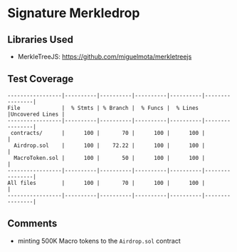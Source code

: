# Signature Merkledrop

## Libraries Used
- MerkleTreeJS: https://github.com/miguelmota/merkletreejs

## Test Coverage

```
-----------------|----------|----------|----------|----------|----------------|
File             |  % Stmts | % Branch |  % Funcs |  % Lines |Uncovered Lines |
-----------------|----------|----------|----------|----------|----------------|
 contracts/      |      100 |       70 |      100 |      100 |                |
  Airdrop.sol    |      100 |    72.22 |      100 |      100 |                |
  MacroToken.sol |      100 |       50 |      100 |      100 |                |
-----------------|----------|----------|----------|----------|----------------|
All files        |      100 |       70 |      100 |      100 |                |
-----------------|----------|----------|----------|----------|----------------|
```

## Comments
- minting 500K Macro tokens to the `Airdrop.sol` contract